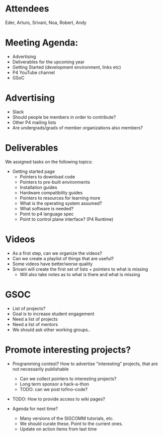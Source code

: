 
Attendees
======
Eder, Arturo, Srivani, Noa, Robert, Andy

Meeting Agenda:
======
* Advertising
* Deliverables for the upcoming year
* Getting Started (development environment, links etc)
* P4 YouTube channel
* GSoC


Advertising
======

* Slack
* Should people be members in order to contribute?
* Other P4 mailing lists
* Are undergrads/grads of member organizations also members?

Deliverables
======

We assigned tasks on the following topics:

* Getting started page
    * Pointers to download code
    * Pointers to pre-built environments
    * Installation guides
    * Hardware compatibility guides
    * Pointers to resources for learning more
    * What is the operating system assumed?
    * What software is needed?
    * Point to p4 language spec
    * Point to control plane interface? (P4 Runtime)


Videos
======

* As a first step, can we organize the videos?
* Can we create a playlist of things that are useful?
* Some videos have better/worse quality
* Srivani will create the first set of lists + pointers to what is missing
    * Will also take notes as to what is there and what is missing

GSOC
======

* List of projects?
* Goal is to increase student engagement
* Need a list of projects
* Need a list of mentors
* We should ask other working groups..
	
Promote interesting projects?
======
*  Programming contest? How to advertise "interesting" projects, that are not necessarily publishable
    * Can we collect pointers to interesting projects?
    * Long term sponsor a hack-a-thon
    * TODO: can we post tofino-code?

*  TODO: How to provide access to wiki pages?
* Agenda for next time?
    * Many versions of the SIGCOMM tutorials, etc. 
    *  We should curate these. Point to the current ones.
    *  Update on action items from last time